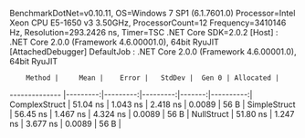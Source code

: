 
BenchmarkDotNet=v0.10.11, OS=Windows 7 SP1 (6.1.7601.0)
Processor=Intel Xeon CPU E5-1650 v3 3.50GHz, ProcessorCount=12
Frequency=3410146 Hz, Resolution=293.2426 ns, Timer=TSC
.NET Core SDK=2.0.2
  [Host]     : .NET Core 2.0.0 (Framework 4.6.00001.0), 64bit RyuJIT  [AttachedDebugger]
  DefaultJob : .NET Core 2.0.0 (Framework 4.6.00001.0), 64bit RyuJIT


        Method |     Mean |    Error |   StdDev |  Gen 0 | Allocated |
-------------- |---------:|---------:|---------:|-------:|----------:|
 ComplexStruct | 51.04 ns | 1.043 ns | 2.418 ns | 0.0089 |      56 B |
  SimpleStruct | 56.45 ns | 1.467 ns | 4.324 ns | 0.0089 |      56 B |
    NullStruct | 51.80 ns | 1.247 ns | 3.677 ns | 0.0089 |      56 B |
